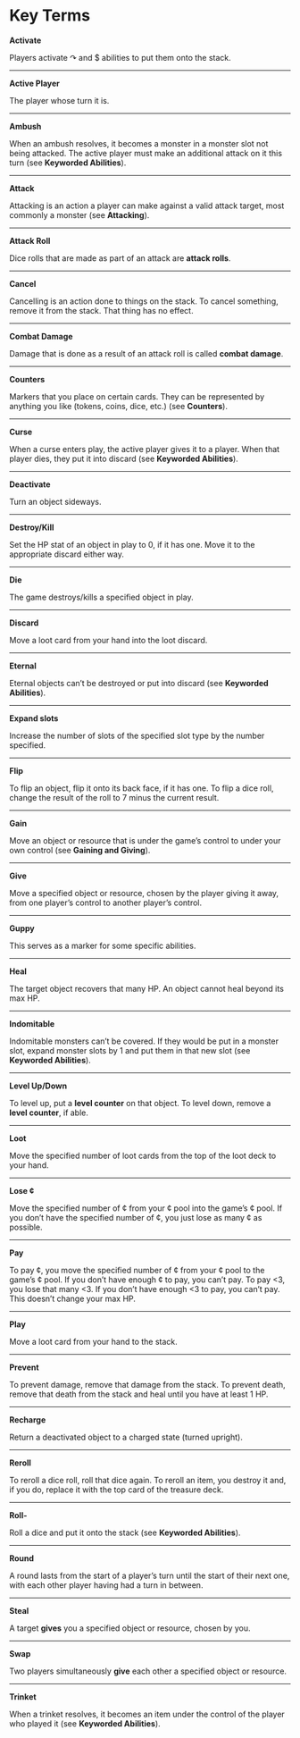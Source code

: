 # Key Terms

**Activate**

Players activate ↷ and $ abilities to put them onto the stack.

* * *

**Active Player**

The player whose turn it is.

* * *

**Ambush**

When an ambush resolves, it becomes a monster in a monster slot not being attacked. The active player must make an additional attack on it this turn (see **Keyworded Abilities**).

* * *

**Attack**

Attacking is an action a player can make against a valid attack target, most commonly a monster (see **Attacking**).

* * *

**Attack Roll**

Dice rolls that are made as part of an attack are **attack rolls**.

* * *

**Cancel**

Cancelling is an action done to things on the stack. To cancel something, remove it from the stack. That thing has no effect.

* * *

**Combat Damage**

Damage that is done as a result of an attack roll is called **combat damage**.

* * *

**Counters**

Markers that you place on certain cards. They can be represented by anything you like (tokens, coins, dice, etc.) (see **Counters**).

* * *

**Curse**

When a curse enters play, the active player gives it to a player. When that player dies, they put it into discard (see **Keyworded Abilities**).

* * *

**Deactivate**

Turn an object sideways.

* * *

**Destroy/Kill**

Set the HP stat of an object in play to 0, if it has one. Move it to the appropriate discard either way.

* * *

**Die**

The game destroys/kills a specified object in play.

* * *

**Discard**

Move a loot card from your hand into the loot discard.

* * *

**Eternal**

Eternal objects can’t be destroyed or put into discard (see **Keyworded Abilities**).

* * *

**Expand slots**

Increase the number of slots of the specified slot type by the number specified.

* * *

**Flip**

To flip an object, flip it onto its back face, if it has one. To flip a dice roll, change the result of the roll to 7 minus the current result.

* * *

**Gain**

Move an object or resource that is under the game’s control to under your own control (see **Gaining and Giving**).

* * *

**Give**

Move a specified object or resource, chosen by the player giving it away, from one player’s control to another player’s control.

* * *

**Guppy**

This serves as a marker for some specific abilities.

* * *

**Heal**

The target object recovers that many HP. An object cannot heal beyond its max HP.

* * *

**Indomitable**

Indomitable monsters can’t be covered. If they would be put in a monster slot, expand monster slots by 1 and put them in that new slot (see **Keyworded Abilities**).

* * *

**Level Up/Down**

To level up, put a **level counter** on that object. To level down, remove a **level counter**, if able.

* * *

**Loot**

Move the specified number of loot cards from the top of the loot deck to your hand.

* * *

**Lose ¢**

Move the specified number of ¢ from your ¢ pool into the game’s ¢ pool. If you don’t have the specified number of ¢, you just lose as many ¢ as possible.

* * *

**Pay**

To pay ¢, you move the specified number of ¢ from your ¢ pool to the game’s ¢ pool. If you don’t have enough ¢ to pay, you can’t pay. To pay <3, you lose that many <3. If you don’t have enough <3 to pay, you can’t pay. This doesn’t change your max HP.

* * *

**Play**

Move a loot card from your hand to the stack.

* * *

**Prevent**

To prevent damage, remove that damage from the stack. To prevent death, remove that death from the stack and heal until you have at least 1 HP.

* * *

**Recharge**

Return a deactivated object to a charged state (turned upright).

* * *

**Reroll**

To reroll a dice roll, roll that dice again. To reroll an item, you destroy it and, if you do, replace it with the top card of the treasure deck.

* * *

**Roll-**

Roll a dice and put it onto the stack (see **Keyworded Abilities**).

* * *

**Round**

A round lasts from the start of a player’s turn until the start of their next one, with each other player having had a turn in between.

* * *

**Steal**

A target **gives** you a specified object or resource, chosen by you.

* * *

**Swap**

Two players simultaneously **give** each other a specified object or resource.

* * *

**Trinket**

When a trinket resolves, it becomes an item under the control of the player who played it (see **Keyworded Abilities**).

